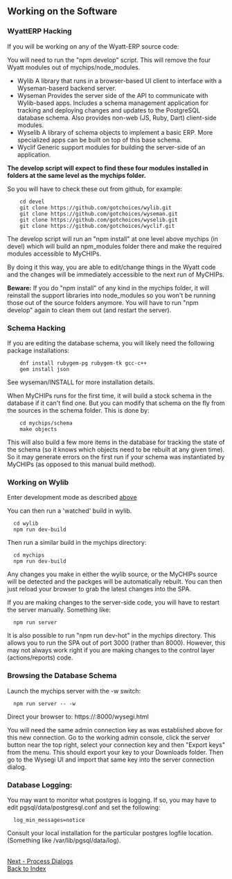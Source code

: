## Working on the Software

### WyattERP Hacking
If you will be working on any of the Wyatt-ERP source code:

You will need to run the "npm develop" script.  This will remove the four 
Wyatt modules out of mychips/node_modules.
- Wylib
  A library that runs in a browser-based UI client to interface with a 
  Wyseman-baserd backend server.
- Wyseman
  Provides the server side of the API to communicate with Wylib-based apps.
  Includes a schema management application for tracking and deploying
  changes and updates to the PostgreSQL database schema.
  Also provides non-web (JS, Ruby, Dart) client-side modules.
- Wyselib
  A library of schema objects to implement a basic ERP.
  More specialized apps can be built on top of this base schema.
- Wyclif
  Generic support modules for building the server-side of an application.

**The develop script will expect to find these four modules installed in folders 
at the same level as the mychips folder.**

So you will have to check these out from github, for example:
```
    cd devel
    git clone https://github.com/gotchoices/wylib.git
    git clone https://github.com/gotchoices/wyseman.git
    git clone https://github.com/gotchoices/wyselib.git
    git clone https://github.com/gotchoices/wyclif.git
```
The develop script will run an "npm install" at one level above mychips (in devel)
which will build an npm_modules folder there and make the required modules 
accessible to MyCHIPs.
  
By doing it this way, you are able to edit/change things in the Wyatt code
and the changes will be immediately accessible to the next run of MyCHIPs.
  
**Beware:** If you do "npm install" of any kind in the mychips folder, it will
reinstall the support libraries into node_modules so you won't be running those
out of the source folders anymore.  You will have to run "npm develop" again to
clean them out (and restart the server).

### Schema Hacking
If you are editing the database schema, you will likely need the following 
package installations:
```
    dnf install rubygem-pg rubygem-tk gcc-c++
    gem install json
```
See wyseman/INSTALL for more installation details.

When MyCHIPs runs for the first time, it will build a stock schema in the
database if it can't find one.  But you can modify that schema on the fly
from the sources in the schema folder.  This is done by:
```
    cd mychips/schema
    make objects
```    
This will also build a few more items in the database for tracking the state
of the schema (so it knows which objects need to be rebuilt at any given time).
So it may generate errors on the first run if your schema was 
instantiated by MyCHIPs (as opposed to this manual build method).

### Working on Wylib

Enter development mode as described [above](#wyatterp-hacking)
  
You can then run a 'watched' build in wylib.
```
  cd wylib
  npm run dev-build
```
Then run a similar build in the mychips directory:
```
  cd mychips
  npm run dev-build
```
Any changes you make in either the wylib source, or the MyCHIPs source
will be detected and the packges will be automatically rebuilt.
You can then just reload your browser to grab the latest changes into the SPA.
  
If you are making changes to the server-side code, you will have to
restart the server manually.  Something like:
```
  npm run server
```
It is also possible to run "npm run dev-hot" in the mychips directory.
This allows you to run the SPA out of port 3000 (rather than 8000).
However, this may not always work right if you are making changes to the
control layer (actions/reports) code.


### Browsing the Database Schema
Launch the mychips server with the -w switch:
```
  npm run server -- -w
```  
Direct your browser to:	https://<hostname>:8000/wysegi.html

You will need the same admin connection key as was established above for this new connection.
Go to the working admin console, click the server button near the top right, select
your connection key and then "Export keys" from the menu.  This should export
your key to your Downloads folder.  Then go to the Wysegi UI and import that
same key into the server connection dialog.

### Database Logging:

You may want to monitor what postgres is logging.  If so, you may
have to edit pgsql/data/postgresql.conf and set the following:
```
  log_min_messages=notice
```
Consult your local installation for the particular postgres logfile location.
(Something like /var/lib/pgsql/data/log).

<br>[Next - Process Dialogs](old-dialog.md)
<br>[Back to Index](README.md#contents)
